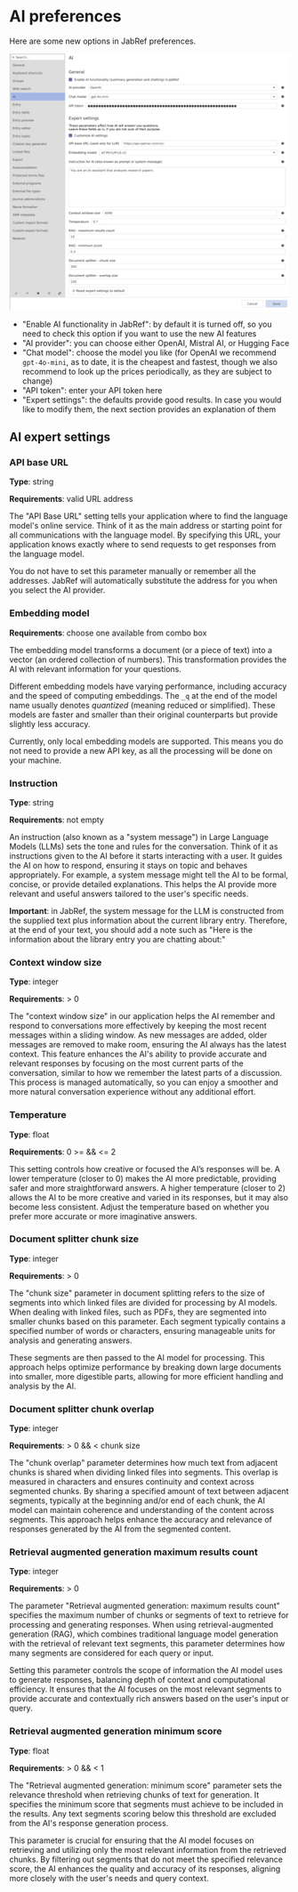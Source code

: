 # AI preferences

Here are some new options in  JabRef preferences.

![AI preferences](../.gitbook/assets/AiPreferences.png)

- "Enable AI functionality in JabRef": by default it is turned off, so you need to check this option if you want to use the new AI features
- "AI provider": you can choose either OpenAI, Mistral AI, or Hugging Face
- "Chat model": choose the model you like (for OpenAI we recommend `gpt-4o-mini`, as to date, it is the cheapest and fastest, though we also recommend to look up the prices periodically, as they are subject to change)
- "API token": enter your API token here
- "Expert settings": the defaults provide good results. In case you would like to modify them, the next section provides an explanation of them

## AI expert settings

### API base URL

**Type**: string

**Requirements**: valid URL address

The "API Base URL" setting tells your application where to find the language model's online service. Think of it as the main address or starting point for all communications with the language model. By specifying this URL, your application knows exactly where to send requests to get responses from the language model.

You do not have to set this parameter manually or remember all the addresses. JabRef will automatically substitute the address for you when you select the AI provider.

### Embedding model

**Requirements**: choose one available from combo box

The embedding model transforms a document (or a piece of text) into a vector (an ordered collection of numbers). This transformation provides the AI with relevant information for your questions.

Different embedding models have varying performance, including accuracy and the speed of computing embeddings. The `_q` at the end of the model name usually denotes *quantized* (meaning reduced or simplified). These models are faster and smaller than their original counterparts but provide slightly less accuracy.

Currently, only local embedding models are supported. This means you do not need to provide a new API key, as all the processing will be done on your machine.

### Instruction

**Type**: string

**Requirements**: not empty

An instruction (also known as a "system message") in Large Language Models (LLMs) sets the tone and rules for the conversation. Think of it as instructions given to the AI before it starts interacting with a user. It guides the AI on how to respond, ensuring it stays on topic and behaves appropriately. For example, a system message might tell the AI to be formal, concise, or provide detailed explanations. This helps the AI provide more relevant and useful answers tailored to the user's specific needs.

**Important**: in JabRef, the system message for the LLM is constructed from the supplied text plus information about the current library entry. Therefore, at the end of your text, you should add a note such as "Here is the information about the library entry you are chatting about:"

### Context window size

**Type**: integer

**Requirements**: > 0

The "context window size" in our application helps the AI remember and respond to conversations more effectively by keeping the most recent messages within a sliding window. As new messages are added, older messages are removed to make room, ensuring the AI always has the latest context. This feature enhances the AI's ability to provide accurate and relevant responses by focusing on the most current parts of the conversation, similar to how we remember the latest parts of a discussion. This process is managed automatically, so you can enjoy a smoother and more natural conversation experience without any additional effort.

### Temperature

**Type**: float

**Requirements**: 0 >= && <= 2

This setting controls how creative or focused the AI’s responses will be. A lower temperature (closer to 0) makes the AI more predictable, providing safer and more straightforward answers. A higher temperature (closer to 2) allows the AI to be more creative and varied in its responses, but it may also become less consistent. Adjust the temperature based on whether you prefer more accurate or more imaginative answers.

### Document splitter chunk size

**Type**: integer

**Requirements**: > 0

The "chunk size" parameter in document splitting refers to the size of segments into which linked files are divided for processing by AI models. When dealing with linked files, such as PDFs, they are segmented into smaller chunks based on this parameter. Each segment typically contains a specified number of words or characters, ensuring manageable units for analysis and generating answers.

These segments are then passed to the AI model for processing. This approach helps optimize performance by breaking down large documents into smaller, more digestible parts, allowing for more efficient handling and analysis by the AI.

### Document splitter chunk overlap

**Type**: integer

**Requirements**: > 0 && < chunk size

The "chunk overlap" parameter determines how much text from adjacent chunks is shared when dividing linked files into segments. This overlap is measured in characters and ensures continuity and context across segmented chunks. By sharing a specified amount of text between adjacent segments, typically at the beginning and/or end of each chunk, the AI model can maintain coherence and understanding of the content across segments. This approach helps enhance the accuracy and relevance of responses generated by the AI from the segmented content.

### Retrieval augmented generation maximum results count

**Type**: integer

**Requirements**: > 0

The parameter "Retrieval augmented generation: maximum results count" specifies the maximum number of chunks or segments of text to retrieve for processing and generating responses. When using retrieval-augmented generation (RAG), which combines traditional language model generation with the retrieval of relevant text segments, this parameter determines how many segments are considered for each query or input.

Setting this parameter controls the scope of information the AI model uses to generate responses, balancing depth of context and computational efficiency. It ensures that the AI focuses on the most relevant segments to provide accurate and contextually rich answers based on the user's input or query.

### Retrieval augmented generation minimum score

**Type**: float

**Requirements**: > 0 && < 1

The "Retrieval augmented generation: minimum score" parameter sets the relevance threshold when retrieving chunks of text for generation. It specifies the minimum score that segments must achieve to be included in the results. Any text segments scoring below this threshold are excluded from the AI's response generation process.

This parameter is crucial for ensuring that the AI model focuses on retrieving and utilizing only the most relevant information from the retrieved chunks. By filtering out segments that do not meet the specified relevance score, the AI enhances the quality and accuracy of its responses, aligning more closely with the user's needs and query context.
